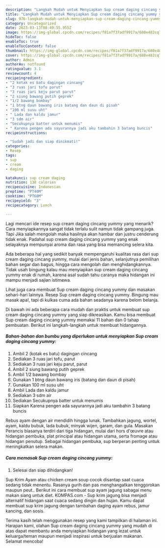 ```yaml
---
description: "Langkah Mudah untuk Menyiapkan Sup cream daging cincang yummy yang Enak Banget"
title: "Langkah Mudah untuk Menyiapkan Sup cream daging cincang yummy yang Enak Banget"
slug: 976-langkah-mudah-untuk-menyiapkan-sup-cream-daging-cincang-yummy-yang-enak-banget
category: Uncategorized
date: 2023-03-13T08:49:55.955Z
image: https://img-global.cpcdn.com/recipes/f81a7f37adf9917a/680x482cq70/sup-cream-daging-cincang-yummy-foto-resep-utama.jpg
hideToc: false
enableToc: true
enableTocContent: false
thumbnail: https://img-global.cpcdn.com/recipes/f81a7f37adf9917a/680x482cq70/sup-cream-daging-cincang-yummy-foto-resep-utama.jpg
cover: https://img-global.cpcdn.com/recipes/f81a7f37adf9917a/680x482cq70/sup-cream-daging-cincang-yummy-foto-resep-utama.jpg
author: Admin
authorAv: notfound
ratingvalue: 3.1
reviewcount: 4
recipeingredient:
- "2 kotak es batu dagingan cincang"
- "3 ruas jari tofu parut"
- "3 ruas jari keju parut parut"
- "2 siung bawang putih geprek"
- "1/2 bawang bombay"
- "1 btng daun bawang iris batang dan daun di pisah"
- "100 ml susu uht"
- " Lada dan kaldu jamur"
- "3 sdm air"
- "Secukupnya batter untuk menumis"
- " Karena pengen ada sayurannya jadi aku tambahin 3 batang buncis"
recipeinstructions:

- "Sudah jadi dan siap dinikmati!"
categories:
- Resep
tags:
- sup
- cream
- daging

katakunci: sup cream daging 
nutrition: 138 calories
recipecuisine: Indonesian
preptime: "PT40M"
cooktime: "PT60M"
recipeyield: "3"
recipecategory: Lunch

---
```



Lagi mencari ide resep sup cream daging cincang yummy yang menarik? Cara menyiapkannya sangat tidak terlalu sulit namun tidak gampang juga. Tapi Jika salah mengolah maka hasilnya akan hambar dan justru cenderung tidak enak. Padahal sup cream daging cincang yummy yang enak selayaknya mempunyai aroma dan rasa yang bisa memancing selera kita.


Ada beberapa hal yang sedikit banyak mempengaruhi kualitas rasa dari sup cream daging cincang yummy, mulai dari jenis bahan, selanjutnya pemilihan bahan segar dan bagus, hingga cara mengolah dan menghidangkannya. Tidak usah bingung kalau mau menyiapkan sup cream daging cincang yummy enak di rumah, karena asal sudah tahu caranya maka hidangan ini mampu menjadi sajian istimewa.

Lihat juga cara membuat Sup cream daging cincang yummy dan masakan sehari-hari lainnya. Resep Sup cream daging cincang yummy. Bingung mau masak apa!, tapi di kulkas cuma ada bahan seadanya karena belom belanja.


Di bawah ini ada beberapa cara mudah dan praktis untuk membuat sup cream daging cincang yummy yang siap dikreasikan. Kamu bisa membuat Sup cream daging cincang yummy memakai 11 bahan dan 0 tahap pembuatan. Berikut ini langkah-langkah untuk membuat hidangannya.

<!--inarticleads1-->

##### Bahan-bahan dan bumbu yang diperlukan untuk menyiapkan Sup cream daging cincang yummy:

1. Ambil 2 (kotak es batu) dagingan cincang
1. Sediakan 3 ruas jari tofu, parut
1. Sediakan 3 ruas jari keju parut, parut
1. Ambil 2 siung bawang putih geprek
1. Ambil 1/2 bawang bombay
1. Gunakan 1 btng daun bawang iris (batang dan daun di pisah)
1. Gunakan 100 ml susu uht
1. Ambil  Lada dan kaldu jamur
1. Sediakan 3 sdm air
1. Sediakan Secukupnya batter untuk menumis
1. Siapkan  Karena pengen ada sayurannya jadi aku tambahin 3 batang buncis


Rebus ayam dengan air mendidih hingga lunak. Tambahkan jagung, wortel, ayam, kaldu bubuk, lada bubuk, minyak wijen, garam, dan gula. Masakan Perancis biasanya terdiri dari tiga hidangan, mulai dari hors d&#39;œuvre atau hidangan pembuka, plat principal atau hidangan utama, serta fromage atau hidangan penutup. Sebagai hidangan pembuka, sup berperan penting untuk meningkatkan selera makan. 

<!--inarticleads2-->

##### Cara memasak Sup cream daging cincang yummy:


1. Selesai dan siap dihidangkan!

Sup Krim Ayam atau chicken cream soup cocok disantap saat cuaca sedang tidak menentu. Rasanya gurih dan pas menghangatkan tenggorokan maupun peut.. Berikut ini cara membuat sup ayam jagung sabagai menu makan siang untuk diet. KOMPAS.com - Sup krim jagung bisa menjadi alternatif hidangan saat cuaca sedang dingin dan hujan. Kamu dapat membuat sup krim jagung dengan tambahan daging ayam rebus, jamur kancing, dan sosis. 

Terima kasih telah menggunakan resep yang kami tampilkan di halaman ini. Harapan kami, olahan Sup cream daging cincang yummy yang mudah di atas dapat membantu anda menyiapkan hidangan yang lezat untuk keluarga/teman maupun menjadi inspirasi untuk berjualan makanan. Selamat mencoba!
